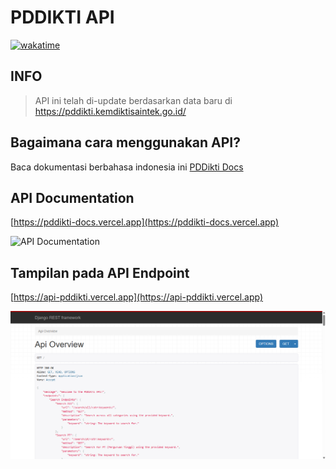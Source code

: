 # PDDIKTI API

[![wakatime](https://wakatime.com/badge/user/018b799e-de53-4f7a-bb65-edc2df9f26d8/project/e637f4e3-a75d-49c8-beb0-0f19f8eb52cd.svg)](https://wakatime.com/badge/user/018b799e-de53-4f7a-bb65-edc2df9f26d8/project/e637f4e3-a75d-49c8-beb0-0f19f8eb52cd)

## INFO

> API ini telah di-update berdasarkan data baru di <https://pddikti.kemdiktisaintek.go.id/>

## Bagaimana cara menggunakan API?

Baca dokumentasi berbahasa indonesia ini [PDDikti Docs](https://pddikti-docs.vercel.app)

## API Documentation

[https://pddikti-docs.vercel.app](https://pddikti-docs.vercel.app)

![API Documentation](https://github.com/user-attachments/assets/a30872f0-e3d5-45de-a7a1-86609a145fe4)

## Tampilan pada API Endpoint

[https://api-pddikti.vercel.app](https://api-pddikti.vercel.app)

![API Overview](images/api-overview.png)
